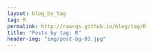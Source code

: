 ```yaml
---
layout: blog_by_tag
tag: R
permalink: http://rawrqs.github.io/blog/tag/R
title: "Posts by tag: R"
header-img: "img/post-bg-01.jpg"
---
```

